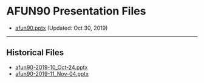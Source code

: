 <!--
This is a machine generated file,
and should not be edited,
as it will be overwritten with future updates.

If you have questions around this process
please contact Scott Cate
-->

# AFUN90 Presentation Files

- [afun90.pptx](https://globaleventcdn.blob.core.windows.net/assets/afun/afun90/afun90.pptx) (Updated: Oct 30, 2019)
---
## Historical Files
- [afun90-2019-10_Oct-24.pptx](https://globaleventcdn.blob.core.windows.net/assets/afun/afun90/afun90-2019-10_Oct-24.pptx)
- [afun90-2019-11_Nov-04.pptx](https://globaleventcdn.blob.core.windows.net/assets/afun/afun90/afun90-2019-11_Nov-04.pptx)


